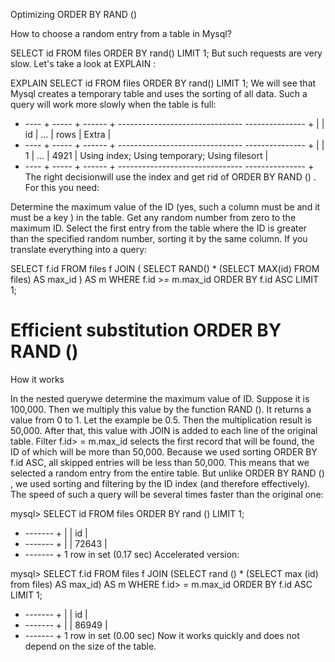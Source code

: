 Optimizing ORDER BY RAND ()

How to choose a random entry from a table in Mysql?

SELECT id FROM files ORDER BY rand() LIMIT 1;
But such requests are very slow. Let's take a look at EXPLAIN :

EXPLAIN SELECT id FROM files ORDER BY rand() LIMIT 1;
We will see that Mysql creates a temporary table and uses the sorting of all data. Such a query will work more slowly when the table is full:

+ ---- + ----- + ------ + ------------------------------- --------------- +
| | id | ... | rows | Extra |
+ ---- + ----- + ------ + ------------------------------- --------------- +
| | 1 | ... | 4921 | Using index; Using temporary; Using filesort |
+ ---- + ----- + ------ + ------------------------------- --------------- +
The right decisionwill use the index and get rid of ORDER BY RAND () . For this you need:

Determine the maximum value of the ID (yes, such a column must be and it must be a key ) in the table.
Get any random number from zero to the maximum ID.
Select the first entry from the table where the ID is greater than the specified random number, sorting it by the same column.
If you translate everything into a query:

SELECT f.id FROM files f
	    JOIN ( SELECT RAND() * (SELECT MAX(id) FROM files) AS max_id ) AS m
	    WHERE f.id >= m.max_id
	    ORDER BY f.id ASC
	    LIMIT 1;
# Efficient substitution ORDER BY RAND ()

How it works

In the nested querywe determine the maximum value of ID. Suppose it is 100,000.
Then we multiply this value by the function RAND (). It returns a value from 0 to 1. Let the example be 0.5. Then the multiplication result is 50,000.
After that, this value with JOIN is added to each line of the original table.
Filter f.id> = m.max_id selects the first record that will be found, the ID of which will be more than 50,000.
Because we used sorting ORDER BY f.id ASC, all skipped entries will be less than 50,000.
This means that we selected a random entry from the entire table. But unlike ORDER BY RAND () , we used sorting and filtering by the ID index (and therefore effectively).
The speed of such a query will be several times faster than the original one:

mysql> SELECT id FROM files ORDER BY rand () LIMIT 1;
+ ------- +
| | id |
+ ------- +
| | 72643 |
+ ------- +
1 row in set (0.17 sec)
Accelerated version:

mysql> SELECT f.id FROM files f JOIN (SELECT rand () * (SELECT max (id) from files) AS max_id) AS m WHERE f.id> = m.max_id ORDER BY f.id ASC LIMIT 1;
+ ------- +
| | id |
+ ------- +
| | 86949 |
+ ------- +
1 row in set (0.00 sec)
Now it works quickly and does not depend on the size of the table.